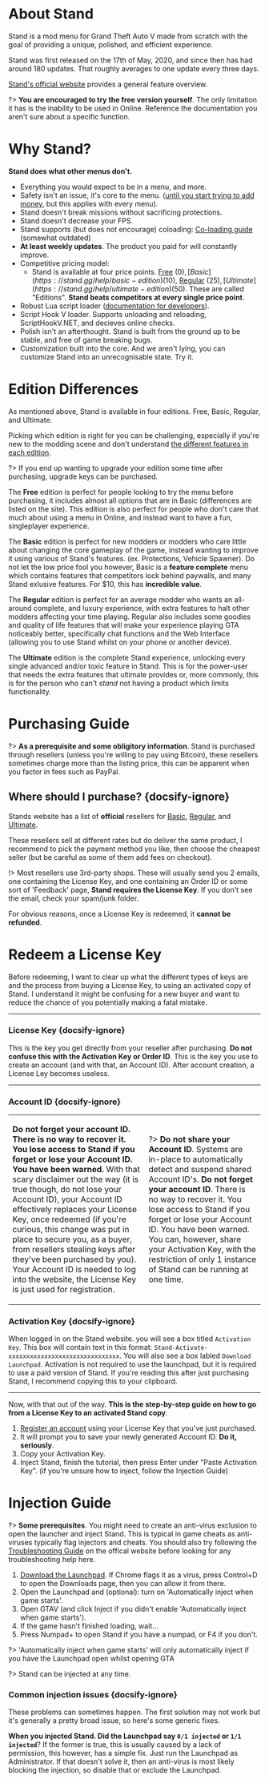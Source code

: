 # About Stand
Stand is a mod menu for Grand Theft Auto V made from scratch with the goal of providing a unique, polished, and efficient experience.

Stand was first released on the 17th of May, 2020, and since then has had around 180 updates. That roughly averages to one update every three days.

[Stand's official website](https://stand.gg) provides a general feature overview.

?> **You are encouraged to try the free version yourself**. The only limitation it has is the inability to be used in Online. Reference the documentation you aren't sure about a specific function.

# Why Stand?
**Stand does what other menus don't.**
- Everything you would expect to be in a menu, and more.
- Safety isn't an issue, it's core to the menu. ([until you start trying to add money](https://stand.gg/help/money), but this applies with every menu).
- Stand doesn't break missions without sacrificing protections.
- Stand doesn't decrease your FPS.
- Stand supports (but does not encourage) coloading: [Co-loading guide](https://stand.gg/help/co-loading) (somewhat outdated)
- **At least weekly updates**. The product you paid for will constantly improve.
- Competitive pricing model:
	- Stand is available at four price points. [Free](https://stand.gg/Stand%20Launchpad.exe) ($0), [Basic](https://stand.gg/help/basic-edition) ($10), [Regular](https://stand.gg/help/regular-edition) ($25), [Ultimate](https://stand.gg/help/ultimate-edition) ($50). These are called "Editions". **Stand beats competitors at every single price point**.
- Robust Lua script loader ([documentation for developers](https://stand.gg/help/lua-api-documentation)).
- Script Hook V loader. Supports unloading and reloading, ScriptHookV.NET, and decieves online checks.
- Polish isn't an afterthought. Stand is built from the ground up to be stable, and free of game breaking bugs.
- Customization built into the core. And we aren't lying, you can customize Stand into an unrecognisable state. Try it.

# Edition Differences
As mentioned above, Stand is available in four editions. Free, Basic, Regular, and Ultimate.

Picking which edition is right for you can be challenging, especially if you're new to the modding scene and don't understand [the different features in each edition](https://stand.gg/#editions).

?> If you end up wanting to upgrade your edition some time after purchasing, upgrade keys can be purchased.

The **Free** edition is perfect for people looking to try the menu before purchasing, it includes almost all options that are in Basic (differences are listed on the site). This edition is also perfect for people who don't care that much about using a menu in Online, and instead want to have a fun, singleplayer experience.

The **Basic** edition is perfect for new modders or modders who care little about changing the core gameplay of the game, instead wanting to improve it using various of Stand's features. (ex. Protections, Vehicle Spawner). Do not let the low price fool you however, Basic is a **feature complete** menu which contains features that competitors lock behind paywalls, and many Stand exlusive features. For $10, this has **incredible value**.

The **Regular** edition is perfect for an average modder who wants an all-around complete, and luxury experience, with extra features to halt other modders affecting your time playing. Regular also includes some goodies and quality of life features that will make your experience playing GTA noticeably better, specifically chat functions and the Web Interface (allowing you to use Stand whilst on your phone or another device).

The **Ultimate** edition is the complete Stand experience, unlocking every single advanced and/or toxic feature in Stand. This is for the power-user that needs the extra features that ultimate provides or, more commonly, this is for the person who can't *stand* not having a product which limits functionality.

# Purchasing Guide
?> **As a prerequisite and some obligitory information**. Stand is purchased through resellers (unless you're willing to pay using Bitcoin), these resellers sometimes charge more than the listing price, this can be apparent when you factor in fees such as PayPal.
## Where should I purchase? {docsify-ignore}
Stands website has a list of **official** resellers for [Basic](https://stand.gg/help/basic-edition), [Regular](https://stand.gg/help/regular-edition), and [Ultimate](https://stand.gg/help/ultimate-edition).

These resellers sell at different rates but do deliver the same product, I recommend to pick the payment method you like, then choose the cheapest seller (but be careful as some of them add fees on checkout).

!> Most resellers use 3rd-party shops. These will usually send you 2 emails, one containing the License Key, and one containing an Order ID or some sort of 'Feedback' page, **Stand requires the License Key**. If you don't see the email, check your spam/junk folder.

For obvious reasons, once a License Key is redeemed, it **cannot be refunded**.

# Redeem a License Key
Before redeeming, I want to clear up what the different types of keys are and the process from buying a License Key, to using an activated copy of Stand. I understand it might be confusing for a new buyer and want to reduce the chance of you potentially making a fatal mistake.


<hr>


### License Key {docsify-ignore}
This is the key you get directly from your reseller after purchasing. **Do not confuse this with the Activation Key or Order ID**. This is the key you use to create an account (and with that, an Account ID). After account creation, a License Ley becomes useless.


<hr>


### Account ID {docsify-ignore}
<table>
<tr>
</tr>
<tr>

<td>

**Do not forget your account ID. There is no way to recover it. You lose access to Stand if you forget or lose your Account ID. You have been warned.** With that scary disclaimer out the way (it is true though, do not lose your Account ID), your Account ID effectively replaces your License Key, once redeemed (if you're curious, this change was put in place to secure you, as a buyer, from resellers stealing keys after they've been purchased by you). Your Account ID is needed to log into the website, the License Key is just used for registration.

</td>

<td>

?> **Do not share your Account ID**. Systems are in-place to automatically detect and suspend shared Account ID's. **Do not forget your account ID**. There is no way to recover it. You lose access to Stand if you forget or lose your Account ID. You have been warned. You can, however, share your Activation Key, with the restriction of only 1 instance of Stand can be running at one time.

</td>
</tr>
</table>


### Activation Key {docsify-ignore}
When logged in on the Stand website. you will see a box titled `Activation Key`. This box will contain text in this format: `Stand-Activate-xxxxxxxxxxxxxxxxxxxxxxxxxxxxxxx`. You will also see a box labled `Download Launchpad`. Activation is not required to use the launchpad, but it is required to use a paid version of Stand. If you're reading this after just purchasing Stand, I recommend copying this to your clipboard.

<hr>


Now, with that out of the way. **This is the step-by-step guide on how to go from a License Key to an activated Stand copy**.

1. [Register an account](https://stand.gg/account/register) using your License Key that you've just purchased.
2. It will prompt you to save your newly generated Account ID. **Do it, seriously**.
3. Copy your Activation Key.
4. Inject Stand, finish the tutorial, then press Enter under "Paste Activation Key". (if you're unsure how to inject, follow the Injection Guide)

# Injection Guide
?> **Some prerequisites**. You might need to create an anti-virus exclusion to open the launcher and inject Stand. This is typical in game cheats as anti-viruses typically flag injectors and cheats. You should also try following the [Troubleshooting Guide](https://stand.gg/help/troubleshooting) on the offical website before looking for any troubleshooting help here.

1. [Download the Launchpad](https://stand.gg/Stand%20Launchpad.exe). If Chrome flags it as a virus, press Control+D to open the Downloads page, then you can allow it from there.
2. Open the Launchpad and (optional): turn on 'Automatically inject when game starts'.
3. Open GTAV (and click Inject if you didn't enable 'Automatically inject when game starts').
4. If the game hasn't finished loading, wait...
5. Press Numpad+ to open Stand if you have a numpad, or F4 if you don't.

?> 'Automatically inject when game starts' will only automatically inject if you have the Launchpad open whilst opening GTA

?> Stand can be injected at any time.

### Common injection issues {docsify-ignore}

These problems can sometimes happen. The first solution may not work but it's generally a pretty broad issue, so here's some generic fixes.

**When you injected Stand. Did the Launchpad say `0/1 injected` or `1/1 injected`**? If the former is true, this is usually caused by a lack of permission, this however, has a simple fix. Just run the Launchpad as Administrator. If that doesn't solve it, then an anti-virus is most likely blocking the injection, so disable that or exclude the Launchpad.